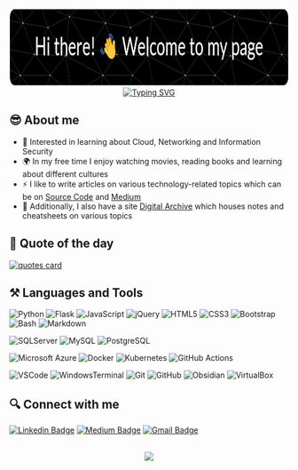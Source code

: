 <!-- Banner Image -->
<!-- https://leviarista.github.io/github-profile-header-generator/ -->
<div align='center'>
  <img src="https://raw.githubusercontent.com/dvdmtw98/dvdmtw98/main/assets/github-header.png" width="840" height="140>
<div>

<!-- Typewriter Introduction Image -->
<!-- https://readme-typing-svg.demolab.com/demo/ -->
<div align="center">
  <a href="https://git.io/typing-svg"><img src="https://readme-typing-svg.demolab.com?font=Fira+Code&weight=500&size=36&pause=1000&color=20BFF2&center=true&vCenter=true&width=840&height=70&lines=David+Varghese;He%2FHim;Software+Developer%2FCloud+Engineer" alt="Typing SVG" /></a>
</div>

## 😎 About me

- 🌱 Interested in learning about Cloud, Networking and Information Security
- 🌍 In my free time I enjoy watching movies, reading books and learning about different cultures
- ⚡ I like to write articles on various technology-related topics which can be on [Source Code](https://blog.davidvarghese.dev) and [Medium](https://medium.com/@david-varghese)
- 📝 Additionally, I also have a site [Digital Archive](https://notes.davidvarghese.dev) which houses notes and cheatsheets on various topics

## 💭 Quote of the day

<!-- https://github.com/PiyushSuthar/github-readme-quotes -->
<a href="https://github.com/piyushsuthar/github-readme-quotes">
    <img src="https://quotes-github-readme.vercel.app/api?type=horizontal&theme=dark" alt="quotes card">
</a>

## ⚒️ Languages and Tools

![Python](https://img.shields.io/badge/Python-black.svg?style=for-the-badge&logo=Python)
![Flask](https://img.shields.io/badge/flask-%23000.svg?style=for-the-badge&logo=flask&logoColor=white)
![JavaScript](https://img.shields.io/badge/JavaScript-323330.svg?style=for-the-badge&logo=javascript)
![jQuery](https://img.shields.io/badge/jquery-%230769AD.svg?style=for-the-badge&logo=jquery&logoColor=white)
![HTML5](https://img.shields.io/badge/HTML5-E34F26.svg?style=for-the-badge&logo=html5&logoColor=white)
![CSS3](https://img.shields.io/badge/CSS3-1572B6.svg?style=for-the-badge&logo=css3)
![Bootstrap](https://img.shields.io/badge/bootstrap-%23563D7C.svg?style=for-the-badge&logo=bootstrap&logoColor=white)
![Bash](https://img.shields.io/badge/Bash-181717.svg?style=for-the-badge&logo=gnubash)
![Markdown](https://img.shields.io/badge/Markdown-181717.svg?style=for-the-badge&logo=markdown)

![SQLServer](https://img.shields.io/badge/SQL%20Server-181717.svg?style=for-the-badge&logo=microsoftsqlserver)
![MySQL](https://img.shields.io/badge/-MySQL-black.svg?style=for-the-badge&logo=mysql)
![PostgreSQL](https://img.shields.io/badge/PostgreSQL-black.svg?style=for-the-badge&logo=postgresql)

![Microsoft Azure](https://img.shields.io/badge/Microsoft%20Azure-232F7E.svg?style=for-the-badge&logo=microsoft-azure)
![Docker](https://img.shields.io/badge/docker-%230db7ed.svg?style=for-the-badge&logo=docker&logoColor=white)
![Kubernetes](https://img.shields.io/badge/kubernetes-%23326ce5.svg?style=for-the-badge&logo=kubernetes&logoColor=white)
![GitHub Actions](https://img.shields.io/badge/github%20actions-%232671E5.svg?style=for-the-badge&logo=githubactions&logoColor=white)

![VSCode](https://img.shields.io/badge/VSCode-0078d7.svg?style=for-the-badge&logo=visualstudiocode)
![WindowsTerminal](https://img.shields.io/badge/Windows%20Terminal-181717.svg?style=for-the-badge&logo=windowsterminal)
![Git](https://img.shields.io/badge/Git-black.svg?style=for-the-badge&logo=git)
![GitHub](https://img.shields.io/badge/GitHub-181717.svg?style=for-the-badge&logo=github)
![Obsidian](https://img.shields.io/badge/Obsidian-2e293a.svg?style=for-the-badge&logo=obsidian)
![VirtualBox](https://img.shields.io/badge/VirtualBox-092c59.svg?style=for-the-badge&logo=virtualbox)

## 🔍 Connect with me

[![Linkedin Badge](https://img.shields.io/badge/david--varghese-0077B5.svg?&style=for-the-badge&logo=linkedin&logoColor=white&link=https://www.linkedin.com/in/david-varghese/)](https://www.linkedin.com/in/david-varghese/)
[![Medium Badge](https://img.shields.io/badge/david--varghese-12100E.svg?&style=for-the-badge&logo=medium&logoColor=white&link=https://david-varghese.medium.com/)](https://david-varghese.medium.com/)
[![Gmail Badge](https://img.shields.io/badge/dvdmtw99-c14438.svg?&style=for-the-badge&logo=gmail&logoColor=white&link=mailto:dvdmtw99@gmail.com)](mailto:dvdmtw99@gmail.com)

<br>

<!-- Page Vist Counter -->
<!-- https://github.com/antonkomarev/github-profile-views-counter -->
<div align='center'>
  <img src="https://komarev.com/ghpvc/?username=dvdmtw98&style=flat-square">
<div>
